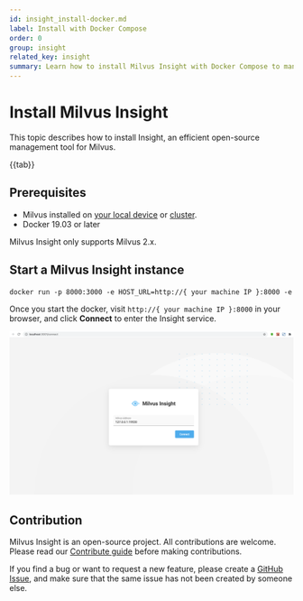 ```yaml
---
id: insight_install-docker.md
label: Install with Docker Compose
order: 0
group: insight
related_key: insight
summary: Learn how to install Milvus Insight with Docker Compose to manage your Milvus service.
---
```


# Install Milvus Insight

This topic describes how to install Insight, an efficient open-source management tool for Milvus.

{{tab}}

## Prerequisites
- Milvus installed on [your local device](install_standalone-docker.md) or [cluster](install_cluster-docker.md).
- Docker 19.03 or later

<div class="alert note">
Milvus Insight only supports Milvus 2.x.
</div>

##  Start a Milvus Insight instance

```Apache
docker run -p 8000:3000 -e HOST_URL=http://{ your machine IP }:8000 -e MILVUS_URL={your machine IP}:19530 milvusdb/milvus-insight:latest
```

Once you start the docker, visit `http://{ your machine IP }:8000` in your browser, and click **Connect** to enter the Insight service.

![Insight_install](../../../../assets/insight_install.png)

## Contribution
Milvus Insight is an open-source project. All contributions are welcome. Please read our [Contribute guide](https://github.com/milvus-io/milvus-insight#-building-and-running-milvus-insight-andor-contributing-code) before making contributions.

If you find a bug or want to request a new feature, please create a [GitHub Issue](https://github.com/milvus-io/milvus-insight/issues/new/choose), and make sure that the same issue has not been created by someone else.


